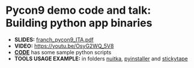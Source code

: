 # Pycon9 demo code and talk: Building python app binaries

- **SLIDES:** [franch_pycon9_ITA.pdf](franch_pycon9_ITA.pdf)
- **VIDEO:** https://youtu.be/OsyG2WQ_5V8
- **[CODE](code)** has some sample python scripts
- **TOOLS USAGE EXAMPLE:** in folders [nuitka](nuitka), [pyinstaller](pyinstaller) and [stickytape](stikcytape)
